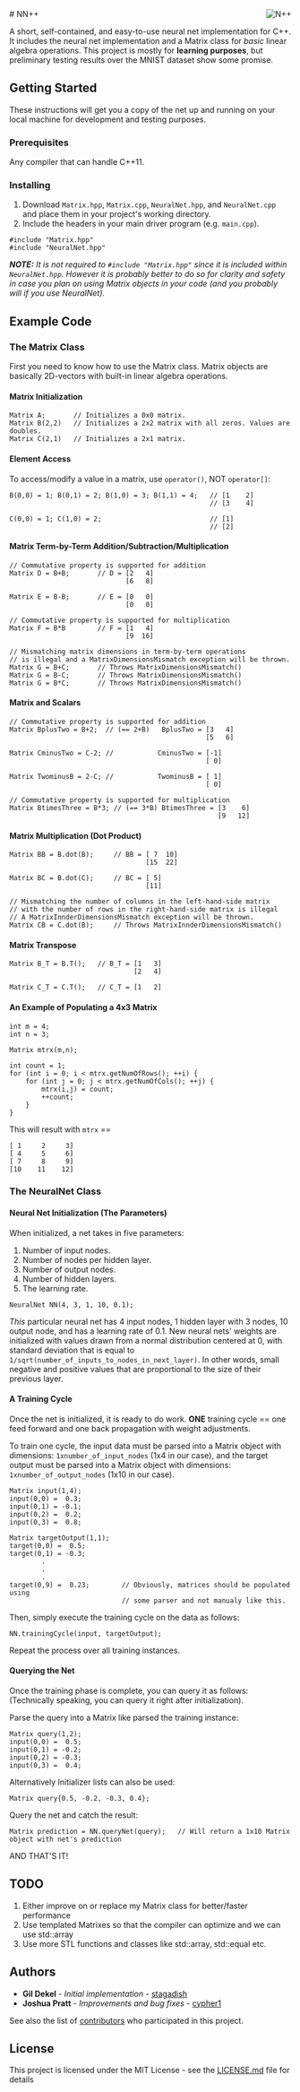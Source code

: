 <a href="http://i.imgur.com/dPoSllF.png">
    <img src="http://i.imgur.com/dPoSllF.png" alt="N++"
         title="stagadish/NN++" align="right" />
</a>
# NN++

A short, self-contained, and easy-to-use neural net implementation for C++. It includes the neural net implementation and a Matrix class for *basic* linear algebra operations. This project is mostly for **learning purposes**, but preliminary testing results over the MNIST dataset show some promise.

## Getting Started

These instructions will get you a copy of the net up and running on your local machine for development and testing purposes.

### Prerequisites

Any compiler that can handle C++11.

### Installing

1. Download `Matrix.hpp`, `Matrix.cpp`, `NeuralNet.hpp`, and `NeuralNet.cpp` and place them in your project's working directory.
2. Include the headers in your main driver program (e.g. `main.cpp`).

```
#include "Matrix.hpp"
#include "NeuralNet.hpp"
```
_**NOTE:** It is not required to `#include "Matrix.hpp"` since it is included within `NeuralNet.hpp`. However it is probably better to do so for clarity and safety in case you plan on using Matrix objects in your code (and you probably will if you use NeuralNet)._
## Example Code
### The Matrix Class
First you need to know how to use the Matrix class.
Matrix objects are basically 2D-vectors with built-in linear algebra operations.

#### Matrix Initialization

```
Matrix A;       // Initializes a 0x0 matrix.
Matrix B(2,2)   // Initializes a 2x2 matrix with all zeros. Values are doubles.
Matrix C(2,1)   // Initializes a 2x1 matrix.
```
#### Element Access
To access/modify a value in a matrix, use `operator()`, NOT `operator[]`:

```
B(0,0) = 1; B(0,1) = 2; B(1,0) = 3; B(1,1) = 4;   // [1    2]
                                                  // [3    4]

C(0,0) = 1; C(1,0) = 2;                           // [1]
                                                  // [2]
```

#### Matrix Term-by-Term Addition/Subtraction/Multiplication
```
// Commutative property is supported for addition
Matrix D = B+B;       // D = [2   4]
                             [6   8]

Matrix E = B-B;       // E = [0   0]
                             [0   0]

// Commutative property is supported for multiplication
Matrix F = B*B        // F = [1   4]
                             [9  16]

// Mismatching matrix dimensions in term-by-term operations
// is illegal and a MatrixDimensionsMismatch exception will be thrown.
Matrix G = B+C;       // Throws MatrixDimensionsMismatch()
Matrix G = B-C;       // Throws MatrixDimensionsMismatch()
Matrix G = B*C;       // Throws MatrixDimensionsMismatch()
```

#### Matrix and Scalars
```
// Commutative property is supported for addition
Matrix BplusTwo = B+2;  // (== 2+B)   BplusTwo = [3   4]
                                                 [5   6]

Matrix CminusTwo = C-2; //           CminusTwo = [-1]
                                                 [ 0]

Matrix TwominusB = 2-C; //           TwominusB = [ 1]
                                                 [ 0]

// Commutative property is supported for multiplication
Matrix BtimesThree = B*3; // (== 3*B) BtimesThree = [3    6]
                                                    [9   12]
```

#### Matrix Multiplication (Dot Product)
```
Matrix BB = B.dot(B);     // BB = [ 7  10]
                                  [15  22]

Matrix BC = B.dot(C);     // BC = [ 5]
                                  [11]

// Mismatching the number of columns in the left-hand-side matrix
// with the number of rows in the right-hand-side matrix is illegal
// A MatrixInnderDimensionsMismatch exception will be thrown.
Matrix CB = C.dot(B);     // Throws MatrixInnderDimensionsMismatch()
```

#### Matrix Transpose
```
Matrix B_T = B.T();   // B_T = [1   3]
                               [2   4]

Matrix C_T = C.T();   // C_T = [1   2]
```

#### An Example of Populating a 4x3 Matrix
```
int m = 4;
int n = 3;

Matrix mtrx(m,n);

int count = 1;
for (int i = 0; i < mtrx.getNumOfRows(); ++i) {
    for (int j = 0; j < mtrx.getNumOfCols(); ++j) {
        mtrx(i,j) = count;
        ++count;
    }
}
```
This will result with `mtrx` ==
```
[ 1     2     3]
[ 4     5     6]
[ 7     8     9]
[10    11    12]
```

### The NeuralNet Class
#### Neural Net Initialization (The Parameters)
When initialized, a net takes in five parameters:
1. Number of input nodes.
2. Number of nodes per hidden layer.
3. Number of output nodes.
4. Number of hidden layers.
5. The learning rate.

```
NeuralNet NN(4, 3, 1, 10, 0.1);
```
_This_ particular neural net has 4 input nodes, 1 hidden layer with 3 nodes, 10 output node, and has a learning rate of 0.1.
New neural nets' weights are initialized with values drawn from a normal distribution centered at 0, with standard deviation that is equal to `1/sqrt(number_of_inputs_to_nodes_in_next_layer)`. In other words, small negative and positive values that are proportional to the size of their previous layer.

#### A Training Cycle
Once the net is initialized, it is ready to do work.
__ONE__ training cycle == one feed forward and one back propagation with weight adjustments.

To train one cycle, the input data must be parsed into a Matrix object with dimensions: `1xnumber_of_input_nodes` (1x4 in our case), and the target output must be parsed into a Matrix object with dimensions: `1xnumber_of_output_nodes` (1x10 in our case).
```
Matrix input(1,4);
input(0,0) =  0.3;
input(0,1) = -0.1;
input(0,2) =  0.2;
input(0,3) =  0.8;

Matrix targetOutput(1,1);
target(0,0) =  0.5;
target(0,1) = -0.3;
        .
        .
        .
target(0,9) =  0.23;        // Obviously, matrices should be populated using
                            // some parser and not manualy like this.

```
Then, simply execute the training cycle on the data as follows:
```
NN.trainingCycle(input, targetOutput);
```
Repeat the process over all training instances.

#### Querying the Net
Once the training phase is complete, you can query it as follows:
(Technically speaking, you can query it right after initialization).

Parse the query into a Matrix like parsed the training instance:
```
Matrix query(1,2);
input(0,0) =  0.5;
input(0,1) = -0.2;
input(0,2) = -0.3;
input(0,3) =  0.4;
```

Alternatively Initializer lists can also be used:
```
Matrix query{0.5, -0.2, -0.3, 0.4};
```

Query the net and catch the result:
```
Matrix prediction = NN.queryNet(query);   // Will return a 1x10 Matrix object with net's prediction
```
AND THAT'S IT!

## TODO
1. Either improve on or replace my Matrix class for better/faster performance
2. Use templated Matrixes so that the compiler can optimize and we can use std::array
3. Use more STL functions and classes like std::array, std::equal etc.

## Authors

* **Gil Dekel** - *Initial implementation* - [stagadish](https://github.com/stagadish)
* **Joshua Pratt** - *Improvements and bug fixes* - [cypher1](https://github.com/cypher1)

See also the list of [contributors](https://github.com/stagadish/NNplusplus/contributors) who participated in this project.

## License

This project is licensed under the MIT License - see the [LICENSE.md](https://github.com/stagadish/NNplusplus/blob/master/License.md) file for details
